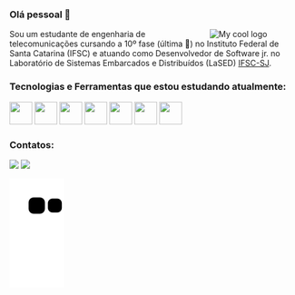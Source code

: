 ### Olá pessoal 👋

<img src="https://cdn.discordapp.com/attachments/780223861161459774/995349145021862051/octocat-renan.png" width=30% align="right" alt="My cool logo"/>

Sou um estudante de engenharia de telecomunicações cursando a 10º fase (última 🙌) no Instituto Federal de Santa Catarina (IFSC) e atuando como Desenvolvedor de Software jr. no Laboratório de Sistemas Embarcados e Distribuídos (LaSED) [IFSC-SJ](http://www.lased.ifsc.edu.br).       
        
### Tecnologias e Ferramentas que estou estudando atualmente:
<div>
<img src="https://cdn.jsdelivr.net/gh/devicons/devicon/icons/git/git-original.svg" width="40" height="40" />          
<img src="https://cdn.jsdelivr.net/gh/devicons/devicon/icons/java/java-original.svg" width="40" height="40" /> 
<img src="https://cdn.jsdelivr.net/gh/devicons/devicon/icons/python/python-original.svg" width="40" height="40" /> 
<img src="https://cdn.jsdelivr.net/gh/devicons/devicon/icons/mysql/mysql-original.svg" width="40" height="40"/>
<img src="https://cdn.jsdelivr.net/gh/devicons/devicon/icons/flask/flask-original.svg" width="40" height="40"/>
<img src="https://cdn.jsdelivr.net/gh/devicons/devicon/icons/spring/spring-original.svg" width="40" height="40" />            
<img src="https://cdn.jsdelivr.net/gh/devicons/devicon/icons/docker/docker-original.svg" width="40" height="40" />
          
</div>         

### Contatos:

<div>
<a href = "mailto:rrenanrds@gmail.com"><img src="https://img.shields.io/badge/Gmail-D14836?style=for-the-badge&logo=gmail&logoColor=white" target="_blank"></a>
<a href="https://www.linkedin.com/in/renanrodolfo/" target="_blank"><img src="https://img.shields.io/badge/-LinkedIn-%230077B5?style=for-the-badge&logo=linkedin&logoColor=white" target="_blank"></a>   
</div>        

  
![Snake animation](https://github.com/renaner123/renaner123/blob/output/github-contribution-grid-snake.svg)



